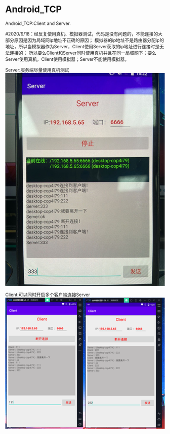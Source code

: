 # Android_TCP

Android_TCP:Client and Server.

#2020/9/18：经反复使用真机、模拟器测试，代码是没有问题的，不能连接的大部分原因是因为局域网ip地址不正确的原因；
            模拟器的ip地址不是路由器分配ip的地址，所以当模拟器作为Server，Client使用Server获取的ip地址进行连接时是无法连接的；
            所以要么Client和Server同时使用真机并且在同一局域网下；要么Server使用真机，Client使用模拟器；Server不能使用模拟器。
            
Server:服务端尽量使用真机测试
![Server](https://github.com/sunlong6666/Android_TCP/blob/master/picture/TCPserver.jpg)

Client:可以同时开启多个客户端连接Server
![Client](https://github.com/sunlong6666/Android_TCP/blob/master/picture/TCPclient.png)
